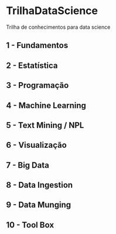 # **TrilhaDataScience**
Trilha de conhecimentos para data science

## 1 - Fundamentos

## 2 - Estatística

## 3 - Programação

## 4 - Machine Learning

## 5 - Text Mining / NPL

## 6 - Visualização

## 7 - Big Data

## 8 - Data Ingestion

## 9 - Data Munging

## 10 - Tool Box
